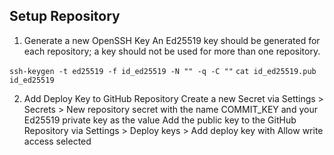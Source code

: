 

## Setup Repository



1. Generate a new OpenSSH Key
An Ed25519 key should be generated for each repository; a key should not be used for more than one repository.

`ssh-keygen -t ed25519 -f id_ed25519 -N "" -q -C ""`
`cat id_ed25519.pub id_ed25519`

2. Add Deploy Key to GitHub Repository
Create a new Secret via Settings > Secrets > New repository secret with the name COMMIT_KEY and your Ed25519 private key as the value
Add the public key to the GitHub Repository via Settings > Deploy keys > Add deploy key with Allow write access selected
